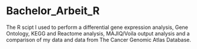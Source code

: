 # Bachelor_Arbeit_R

The R scipt I used to perform a differential gene expression analysis, Gene Ontology, KEGG and Reactome analysis, MAJIQ/Voila output analysis and a comparison of my data and data from The Cancer Genomic Atlas Database.
